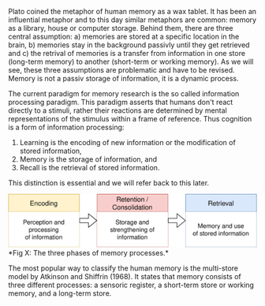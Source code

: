 Plato coined the metaphor of human memory as a wax tablet. It has been an influential metaphor and to this day similar metaphors are common: memory as a library, house or computer storage. Behind them, there are three central assumption: a) memories are stored at a specific location in the brain, b) memories stay in the background passivly until they get retrieved and c) the retrival of memories is a transfer from information in one store (long-term memory) to another (short-term or working memory). As we will see, these three assumptions are problematic and have to be revised. Memory is not a passiv storage of information, it is a dynamic process.

The current paradigm for memory research is the so called information processing paradigm. This paradigm asserts that humans don't react directly to a stimuli, rather their reactions are determined by mental representations of the stimulus within a frame of reference. Thus cognition is a form of information processing: 
1. Learning is the encoding of new information or the modification of stored information,
2. Memory is the storage of information, and
3. Recall is the retrieval of stored information.

This distinction is essential and we will refer back to this later. 

<img src="memory.svg" width="650">
*Fig X: The three phases of memory processes.*

The most popular way to classify the human memory is the multi-store model by Atkinson and Shiffrin (1968). It states that memory consists of three different processes: a sensoric register, a short-term store or working memory, and a long-term store. 
